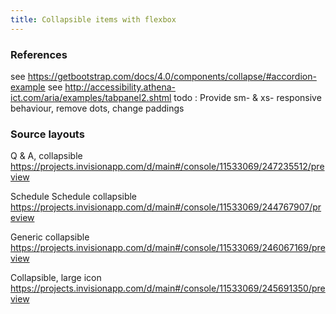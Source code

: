 ```yaml
---
title: Collapsible items with flexbox
---
```


### References 

see https://getbootstrap.com/docs/4.0/components/collapse/#accordion-example
see http://accessibility.athena-ict.com/aria/examples/tabpanel2.shtml
todo : Provide sm- & xs- responsive behaviour, remove dots, change paddings


### Source layouts

Q & A, collapsible
https://projects.invisionapp.com/d/main#/console/11533069/247235512/preview

Schedule
Schedule collapsible
https://projects.invisionapp.com/d/main#/console/11533069/244767907/preview

Generic collapsible 
https://projects.invisionapp.com/d/main#/console/11533069/246067169/preview

Collapsible, large icon
https://projects.invisionapp.com/d/main#/console/11533069/245691350/preview